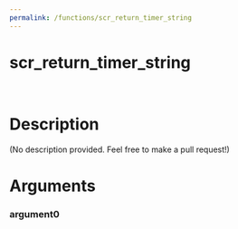```yaml
---
permalink: /functions/scr_return_timer_string
---
```

# scr_return_timer_string  
&nbsp;  
# Description  
(No description provided. Feel free to make a pull request!) 
&nbsp;  
# Arguments
### argument0

&nbsp;    


